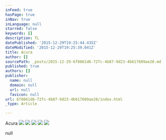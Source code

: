 ```yaml
---
inFeed: true
hasPage: true
inNav: true
inLanguage: null
starred: false
keywords: []
description: TL
datePublished: '2015-12-29T19:25:44.435Z'
dateModified: '2015-12-29T19:25:39.041Z'
title: Acura
author: []
sourcePath: _posts/2015-12-29-6f8061d6-72fc-4b87-9d23-4b617609ae28.md
published: true
authors: []
publisher:
  name: null
  domain: null
  url: null
  favicon: null
url: 6f8061d6-72fc-4b87-9d23-4b617609ae28/index.html
_type: Article

---
```

Acura
![](https://the-grid-user-content.s3-us-west-2.amazonaws.com/338d67da-995f-4894-aaf5-2a8d5bc4bc33.jpg)
![](https://the-grid-user-content.s3-us-west-2.amazonaws.com/3b9a43b7-ea11-45d3-9eb4-76f7446699a5.jpg)
![](https://the-grid-user-content.s3-us-west-2.amazonaws.com/929d875f-a367-4e1d-a625-da815380e7f8.jpg)
![](https://the-grid-user-content.s3-us-west-2.amazonaws.com/60f9c9bc-8d2a-4df9-a897-e7387b388f1a.jpg)
![](https://the-grid-user-content.s3-us-west-2.amazonaws.com/65caf34c-3541-4ea4-b3df-5e69afdc00b5.jpg)

null